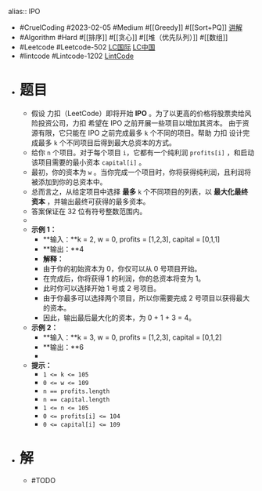 alias:: IPO

- #CruelCoding #2023-02-05 #Medium #[[Greedy]] #[[Sort+PQ]] [讲解](https://youtu.be/ivcS8qFfq6g)
- #Algorithm #Hard #[[排序]] #[[贪心]] #[[堆（优先队列）]] #[[数组]]
- #Leetcode #Leetcode-502 [LC国际](https://leetcode.com/problems/ipo/) [LC中国](https://leetcode.cn/problems/ipo/)
- #lintcode #Lintcode-1202 [LintCode](https://www.lintcode.com/problem/1202/)
- # 题目
	- 假设 力扣（LeetCode）即将开始 **IPO** 。为了以更高的价格将股票卖给风险投资公司，力扣 希望在 IPO 之前开展一些项目以增加其资本。 由于资源有限，它只能在 IPO 之前完成最多 `k` 个不同的项目。帮助 力扣 设计完成最多 `k` 个不同项目后得到最大总资本的方式。
	- 给你 `n` 个项目。对于每个项目 `i`，它都有一个纯利润 `profits[i]` ，和启动该项目需要的最小资本 `capital[i]` 。
	- 最初，你的资本为 `w` 。当你完成一个项目时，你将获得纯利润，且利润将被添加到你的总资本中。
	- 总而言之，从给定项目中选择 **最多** `k` 个不同项目的列表，以 **最大化最终资本** ，并输出最终可获得的最多资本。
	- 答案保证在 32 位有符号整数范围内。
	-
	- **示例 1：**
		- **输入：**k = 2, w = 0, profits = [1,2,3], capital = [0,1,1]
		- **输出：**4
		- **解释：**
		- 由于你的初始资本为 0，你仅可以从 0 号项目开始。
		- 在完成后，你将获得 1 的利润，你的总资本将变为 1。
		- 此时你可以选择开始 1 号或 2 号项目。
		- 由于你最多可以选择两个项目，所以你需要完成 2 号项目以获得最大的资本。
		- 因此，输出最后最大化的资本，为 0 + 1 + 3 = 4。
	- **示例 2：**
		- **输入：**k = 3, w = 0, profits = [1,2,3], capital = [0,1,2]
		- **输出：**6
		-
	- **提示：**
		- `1 <= k <= 105`
		- `0 <= w <= 109`
		- `n == profits.length`
		- `n == capital.length`
		- `1 <= n <= 105`
		- `0 <= profits[i] <= 104`
		- `0 <= capital[i] <= 109`
- # 解
	- #TODO